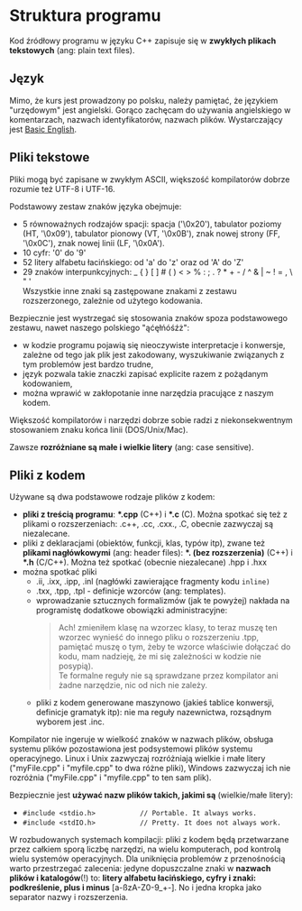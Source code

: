 # Struktura programu

Kod źródłowy programu w języku C++ zapisuje się w **zwykłych plikach tekstowych** \(ang: plain text files\).

## Język

Mimo, że kurs jest prowadzony po polsku, należy pamiętać, że językiem "urzędowym" jest angielski. Gorąco zachęcam do używania angielskiego w komentarzach, nazwach identyfikatorów, nazwach plików. Wystarczający jest [Basic English](http://www2.educ.fukushima-u.ac.jp/~ryota/word-list.html).

## Pliki tekstowe

Pliki mogą być zapisane w zwykłym ASCII, większość kompilatorów dobrze rozumie też UTF-8 i UTF-16.

Podstawowy zestaw znaków języka obejmuje:

* 5 równoważnych rodzajów spacji: spacja \('\0x20'\), tabulator poziomy \(HT, '\0x09'\), tabulator pionowy \(VT, '\0x0B'\), znak nowej strony \(FF, '\0x0C'\), znak nowej linii \(LF, '\0x0A'\).
* 10 cyfr: '0' do '9'
* 52 litery alfabetu łacińskiego: od 'a' do 'z' oraz od 'A' do 'Z'
* 29 znaków interpunkcyjnych: \_ { } \[ \] \# \( \) &lt; &gt; % : ; . ? \* + - / ^ & \| ~ ! = , \ " '  
  Wszystkie inne znaki są zastępowane znakami z zestawu rozszerzonego, zależnie od użytego kodowania.

Bezpiecznie jest wystrzegać się stosowania znaków spoza podstawowego zestawu, nawet naszego polskiego "ąćęłńóśźż":

* w kodzie programu pojawią się nieoczywiste interpretacje i konwersje, zależne od tego jak plik jest zakodowany, wyszukiwanie związanych z tym problemów jest bardzo trudne,
* język pozwala takie znaczki zapisać explicite razem z pożądanym kodowaniem,
* można wprawić w zakłopotanie inne narzędzia pracujące z naszym kodem.

Większość kompilatorów i narzędzi dobrze sobie radzi z niekonsekwentnym stosowaniem znaku końca linii \(DOS/Unix/Mac\).

Zawsze **rozróżniane są małe i wielkie litery** \(ang: case sensitive\).

## Pliki z kodem

Używane są dwa podstawowe rodzaje plików z kodem:

* **pliki z treścią programu**: **\*.cpp** \(C++\) i **\*.c** \(C\). Można spotkać się też z plikami o rozszerzeniach: .c++, .cc, .cxx., .C, obecnie zazwyczaj są niezalecane.
* pliki z deklaracjami \(obiektów, funkcji, klas, typów itp\), zwane  też **plikami nagłówkowymi** \(ang: header files\): **\*. \(bez rozszerzenia\)** \(C++\) i **\*.h** \(C/C++\). Można też spotkać \(obecnie niezalecane\) .hpp i .hxx
* można spotkać pliki 
  * .ii, .ixx, .ipp, .inl \(nagłówki zawierające fragmenty kodu `inline)`
  * .txx, .tpp, .tpl - definicje wzorców \(ang: templates\).
  * wprowadzanie sztucznych formalizmów \(jak te powyżej\) nakłada na programistę dodatkowe obowiązki administracyjne:
    > Ach! zmieniłem klasę na wzorzec klasy, to teraz muszę ten wzorzec wynieść do innego pliku o rozszerzeniu .tpp, pamiętać muszę o tym, żeby te wzorce właściwie dołączać do kodu, mam nadzieję, że mi się zależności w kodzie nie posypią\).  
    > Te formalne reguły nie są sprawdzane przez kompilator ani żadne narzędzie, nic od nich nie zależy.  
  * pliki z kodem generowane maszynowo \(jakieś tablice konwersji, definicje gramatyk itp\): nie ma reguły nazewnictwa, rozsądnym wyborem jest .inc.

Kompilator nie ingeruje w wielkość znaków w nazwach plików, obsługa systemu plików pozostawiona jest podsystemowi plików systemu operacyjnego. Linux i Unix zazwyczaj rozróżniają wielkie i małe litery \("myFile.cpp" i "myfile.cpp" to dwa różne pliki\), Windows zazwyczaj ich nie rozróżnia \("myFile.cpp" i "myfile.cpp" to ten sam plik\).

Bezpiecznie jest **używać nazw plików takich, jakimi są** \(wielkie/małe litery\):

* `#include <stdio.h>           // Portable. It always works.`
* `#include <stdIO.h>           // Pretty. It does not always work.`

W rozbudowanych systemach kompilacji: pliki z kodem będą przetwarzane przez całkiem sporą liczbę narzędzi, na wielu komputerach, pod kontrolą wielu systemów operacyjnych. Dla uniknięcia problemów z przenośnością warto przestrzegać zalecenia: jedyne dopuszczalne znaki w **nazwach plików i katalogów**\(!\) to: **litery alfabetu łacińskiego, cyfry i znaki: podkreślenie, plus i minus** \[a-ßzA-Z0-9\_+\-\]. No i jedna kropka jako separator nazwy i rozszerzenia.

